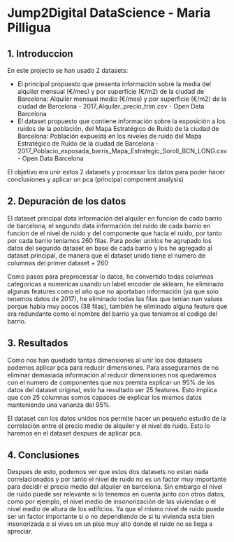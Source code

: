 # Jump2Digital DataScience - Maria Pilligua
## 1. Introduccion

En este projecto se han usado 2 datasets: 
- El principal propuesto que presenta información sobre la media del alquiler mensual (€/mes) y por superficie (€/m2) de la ciudad de Barcelona: Alquiler mensual medio (€/mes) y por superficie (€/m2) de la ciudad de Barcelona - 2017_Alquiler_precio_trim.csv - Open Data Barcelona
- El dataset propuesto que contiene información sobre la exposición a los ruidos de la población, del Mapa Estratégico de Ruido de la ciudad de Barcelona: Población expuesta en los niveles de ruido del Mapa Estratégico de Ruido de la ciudad de Barcelona - 2017_Poblacio_exposada_barris_Mapa_Estrategic_Soroll_BCN_LONG.csv - Open Data Barcelona

El objetivo era unir estos 2 datasets y processar los datos para poder hacer conclusiones y aplicar un pca (principal component analysis)



## 2. Depuración de los datos

El dataset principal data información del alquiler en funcion de cada barrio de barcelona, el segundo data información del ruido de cada barrio en funcion de el nivel de ruido y del componente que hacia el ruido, por tanto por cada barrio teniamos 260 filas. Para poder unirlos he agrupado los datos del segundo dataset en base de cada barrio y los he agregado al dataset principal, de manera que el dataset unido tiene el numero de columnas del primer dataset + 260

Como pasos para preprocessar lo datos, he convertido todas columnas categoricas a numericas usando un label encoder de sklearn, he eliminado algunas features como el año que no aportaban información (ya que solo tenemos datos de 2017), he eliminado todas las filas que tenian nan values porque habia muy pocos (38 filas), también he eliminado alguna feature que era redundante como el nombre del barrio ya que teniamos el codigo del barrio. 

## 3. Resultados

Como nos han quedado tantas dimensiones al unir los dos datasets podemos aplicar pca para reducir dimensiones. Para assegurarnos de no eliminar demasiada información al reducir dimensiones nos quedaremos con el numero de componentes que nos premita explicar un 95% de los datos del dataset original, esto ha resultado ser 25 features. Esto implica que con 25 columnas somos capaces de explicar los mismos datos manteniendo una varianza del 95%.

El dataset con los datos unidos nos permite hacer un pequeño estudio de la correlación entre el precio medio de alquiler y el nivel de ruido. Esto lo haremos en el dataset despues de aplicar pca. 

## 4. Conclusiones

Despues de esto, podemos ver que estos dos datasets no estan nada correlacionados y por tanto el nivel de ruido no es un factor muy importante para decidir el precio medio del alquiler en barcelona. 
Sin embargo el nivel de ruido puede ser relevante si lo tenemos en cuenta junto con otros datos, como por ejemplo, el nivel medio de insonorización de las viviendas o el nivel medio de altura de los edificios. Ya que el mismo nivel de ruido puede ser un factor importante si o no dependiendo de si tu vivienda esta bien insonorizada o si vives en un piso muy alto donde el ruido no se llega a apreciar.

